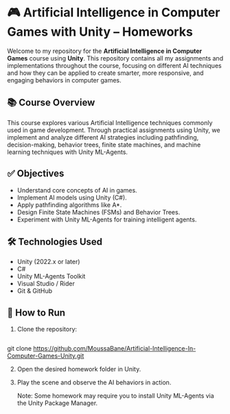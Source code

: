 # 🎮 Artificial Intelligence in Computer Games with Unity – Homeworks

Welcome to my repository for the **Artificial Intelligence in Computer Games** course using **Unity**. This repository contains all my assignments and implementations throughout the course, focusing on different AI techniques and how they can be applied to create smarter, more responsive, and engaging behaviors in computer games.

## 📚 Course Overview

This course explores various Artificial Intelligence techniques commonly used in game development. Through practical assignments using Unity, we implement and analyze different AI strategies including pathfinding, decision-making, behavior trees, finite state machines, and machine learning techniques with Unity ML-Agents.

## ✅ Objectives

- Understand core concepts of AI in games.
- Implement AI models using Unity (C#).
- Apply pathfinding algorithms like A*.
- Design Finite State Machines (FSMs) and Behavior Trees.
- Experiment with Unity ML-Agents for training intelligent agents.

## 🛠️ Technologies Used

- Unity (2022.x or later)
- C#
- Unity ML-Agents Toolkit
- Visual Studio / Rider
- Git & GitHub

## 🚀 How to Run

1. Clone the repository:
   ```bash
  git clone https://github.com/MoussaBane/Artificial-Intelligence-In-Computer-Games-Unity.git

2. Open the desired homework folder in Unity.

3. Play the scene and observe the AI behaviors in action.

   Note: Some homework may require you to install Unity ML-Agents via the Unity Package Manager.

  
